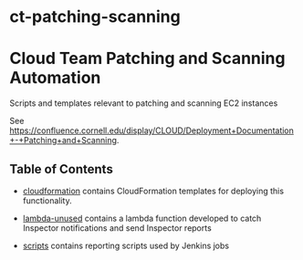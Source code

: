 # ct-patching-scanning
# Cloud Team Patching and Scanning Automation

Scripts and templates relevant to patching and scanning EC2 instances

See https://confluence.cornell.edu/display/CLOUD/Deployment+Documentation+-+Patching+and+Scanning.

## Table of Contents

* [cloudformation](cloudformation) contains CloudFormation templates for deploying this functionality.

* [lambda-unused](lambda-unused) contains a lambda function developed to catch Inspector notifications and send Inspector reports

* [scripts](scripts) contains reporting scripts used by Jenkins jobs



